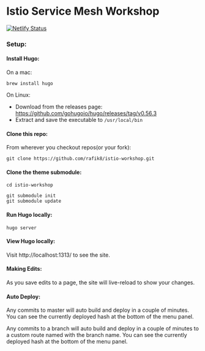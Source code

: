# Istio Service Mesh Workshop

[![Netlify Status](https://api.netlify.com/api/v1/badges/8833e1ba-0ec3-490c-8216-2a7e470bfba4/deploy-status)](https://app.netlify.com/sites/condescending-varahamihira-878695/deploys)

### Setup:

#### Install Hugo:
On a mac:

```shell
brew install hugo
```

On Linux:
  - Download from the releases page: https://github.com/gohugoio/hugo/releases/tag/v0.56.3
  - Extract and save the executable to `/usr/local/bin`

#### Clone this repo:
From wherever you checkout repos(or your fork):
```shell
git clone https://github.com/rafik8/istio-workshop.git
```

#### Clone the theme submodule:
```shell
cd istio-workshop
```

```shell
git submodule init
git submodule update
```

#### Run Hugo locally:
```shell
hugo server
```

#### View Hugo locally:
Visit http://localhost:1313/ to see the site.

#### Making Edits:
As you save edits to a page, the site will live-reload to show your changes.

#### Auto Deploy:
Any commits to master will auto build and deploy in a couple of minutes. You can see the currently
deployed hash at the bottom of the menu panel.

Any commits to a branch will auto build and deploy in a couple of minutes to a custom route named with the branch name. You can see the currently
deployed hash at the bottom of the menu panel.
